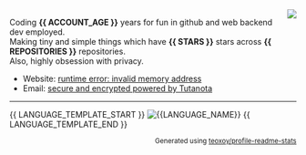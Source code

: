 <img align="right" src="https://raw.githubusercontent.com/SegoCode/SegoCode/main/media/debian.webp">

Coding **{{ ACCOUNT_AGE }}** years for fun in github and web backend dev employed.<br/>
Making tiny and simple things which have **{{ STARS }}** stars across **{{ REPOSITORIES }}** repositories.<br/>
Also, highly obsession with privacy.<br/>


- Website: [runtime error: invalid memory address](https://github.com/SegoCode)
- Email: [secure and encrypted powered by Tutanota](https://segocode.github.io/SegoCode/)

----

{{ LANGUAGE_TEMPLATE_START }}
![{{LANGUAGE_NAME}}](https://img.shields.io/static/v1?style=flat-square&label=%E2%A0%80&color=36393e&labelColor={{LANGUAGE_COLOR:uri}}&message={{LANGUAGE_NAME:uri}}%EF%B8%B1{{LANGUAGE_PERCENT:uri}}%25)
{{ LANGUAGE_TEMPLATE_END }}

<p align="right"><sub>Generated using <a href="https://github.com/marketplace/actions/profile-readme-stats">teoxoy/profile-readme-stats</a></sub></p>
